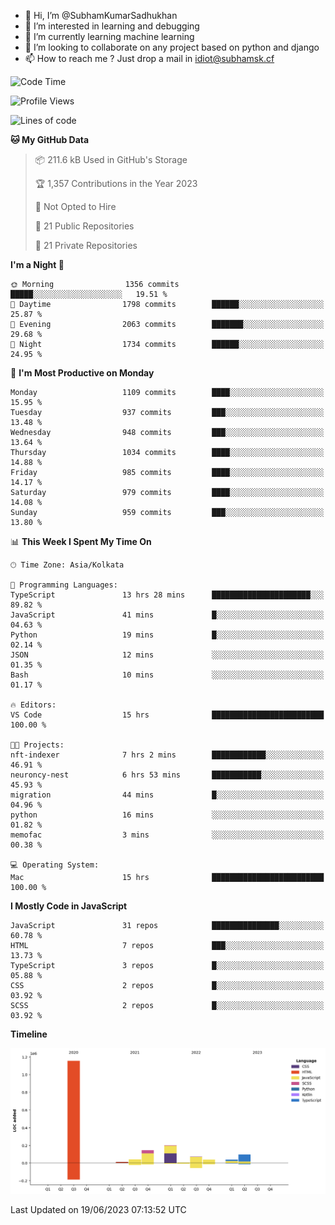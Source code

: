 - 👋 Hi, I’m @SubhamKumarSadhukhan
- 👀 I’m interested in learning and debugging
- 🌱 I’m currently learning machine learning
- 💞️ I’m looking to collaborate on any project based on python and django
- 📫 How to reach me ?
      Just drop a mail in idiot@subhamsk.cf

<!---
SubhamKumarSadhukhan/SubhamKumarSadhukhan is a ✨ special ✨ repository because its `README.md` (this file) appears on your GitHub profile.
You can click the Preview link to take a look at your changes.
--->


<!--START_SECTION:waka-->
![Code Time](http://img.shields.io/badge/Code%20Time-1%2C238%20hrs%2015%20mins-blue)

![Profile Views](http://img.shields.io/badge/Profile%20Views-11-blue)

![Lines of code](https://img.shields.io/badge/From%20Hello%20World%20I%27ve%20Written-1.8%20million%20lines%20of%20code-blue)

**🐱 My GitHub Data** 

> 📦 211.6 kB Used in GitHub's Storage 
 > 
> 🏆 1,357 Contributions in the Year 2023
 > 
> 🚫 Not Opted to Hire
 > 
> 📜 21 Public Repositories 
 > 
> 🔑 21 Private Repositories 
 > 
**I'm a Night 🦉** 

```text
🌞 Morning                1356 commits        █████░░░░░░░░░░░░░░░░░░░░   19.51 % 
🌆 Daytime                1798 commits        ██████░░░░░░░░░░░░░░░░░░░   25.87 % 
🌃 Evening                2063 commits        ███████░░░░░░░░░░░░░░░░░░   29.68 % 
🌙 Night                  1734 commits        ██████░░░░░░░░░░░░░░░░░░░   24.95 % 
```
📅 **I'm Most Productive on Monday** 

```text
Monday                   1109 commits        ████░░░░░░░░░░░░░░░░░░░░░   15.95 % 
Tuesday                  937 commits         ███░░░░░░░░░░░░░░░░░░░░░░   13.48 % 
Wednesday                948 commits         ███░░░░░░░░░░░░░░░░░░░░░░   13.64 % 
Thursday                 1034 commits        ████░░░░░░░░░░░░░░░░░░░░░   14.88 % 
Friday                   985 commits         ████░░░░░░░░░░░░░░░░░░░░░   14.17 % 
Saturday                 979 commits         ████░░░░░░░░░░░░░░░░░░░░░   14.08 % 
Sunday                   959 commits         ███░░░░░░░░░░░░░░░░░░░░░░   13.80 % 
```


📊 **This Week I Spent My Time On** 

```text
🕑︎ Time Zone: Asia/Kolkata

💬 Programming Languages: 
TypeScript               13 hrs 28 mins      ██████████████████████░░░   89.82 % 
JavaScript               41 mins             █░░░░░░░░░░░░░░░░░░░░░░░░   04.63 % 
Python                   19 mins             █░░░░░░░░░░░░░░░░░░░░░░░░   02.14 % 
JSON                     12 mins             ░░░░░░░░░░░░░░░░░░░░░░░░░   01.35 % 
Bash                     10 mins             ░░░░░░░░░░░░░░░░░░░░░░░░░   01.17 % 

🔥 Editors: 
VS Code                  15 hrs              █████████████████████████   100.00 % 

🐱‍💻 Projects: 
nft-indexer              7 hrs 2 mins        ████████████░░░░░░░░░░░░░   46.91 % 
neuroncy-nest            6 hrs 53 mins       ███████████░░░░░░░░░░░░░░   45.93 % 
migration                44 mins             █░░░░░░░░░░░░░░░░░░░░░░░░   04.96 % 
python                   16 mins             ░░░░░░░░░░░░░░░░░░░░░░░░░   01.82 % 
memofac                  3 mins              ░░░░░░░░░░░░░░░░░░░░░░░░░   00.38 % 

💻 Operating System: 
Mac                      15 hrs              █████████████████████████   100.00 % 
```

**I Mostly Code in JavaScript** 

```text
JavaScript               31 repos            ███████████████░░░░░░░░░░   60.78 % 
HTML                     7 repos             ███░░░░░░░░░░░░░░░░░░░░░░   13.73 % 
TypeScript               3 repos             █░░░░░░░░░░░░░░░░░░░░░░░░   05.88 % 
CSS                      2 repos             █░░░░░░░░░░░░░░░░░░░░░░░░   03.92 % 
SCSS                     2 repos             █░░░░░░░░░░░░░░░░░░░░░░░░   03.92 % 
```



**Timeline**

![Lines of Code chart](https://raw.githubusercontent.com/SubhamKumarSadhukhan/SubhamKumarSadhukhan/main/assets/bar_graph.png)


 Last Updated on 19/06/2023 07:13:52 UTC
<!--END_SECTION:waka-->
